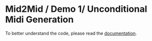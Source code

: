 # Mid2Mid / Demo 1/ Unconditional Midi Generation

To better understand the code, please read the 
[documentation](https://neuralmidifx.github.io/docs/v2_0_0/Demos/MidToMid/Unconditional_Random_Generation).